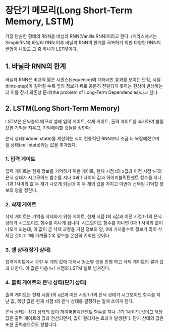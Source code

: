 # 장단기 메모리(Long Short-Term Memory, LSTM)

가장 단순한 형태의 RNN을 바닐라 RNN(Vanilla RNN)이라고 한다. (케라스에서는 SimpleRNN) 바닐라 RNN 이후 바닐라 RNN의 한계를 극복하기 위한 다양한 RNN의 변형이 나왔고 그 중 하나가 LSTM이다.

## 1. 바닐라 RNN의 한계

바닐라 RNN은 비교적 짧은 시퀀스(sequence)에 대해서만 효과를 보이는 단점, 시점(time-step)이 길어질 수록 앞의 정보가 뒤로 충분히 전달되지 못하는 현상이 발생하는데 이를 장기 의존성 문제(the problem of Long-Term Dependencies)라고 한다.

## 2. LSTM(Long Short-Term Memory)

LSTM은 은닉층의 메모리 셀에 입력 게이트, 삭제 게이트, 출력 게이트를 추가하여 불필요한 기억을 지우고, 기억해야할 것들을 정한다.

은닉 상태(hidden state)를 계산하는 식이 전통적인 RNN보다 조금 더 복잡해졌으며 셀 상태(cell state)라는 값을 추가했다.

### 1. 입력 게이트

입력 게이트는 현재 정보를 기억하기 위한 게이트, 현재 시점 t의 x값과 이전 시점 t-1의 은닉 상태가 시그모이드 함수를 지나 0과 1 사이의 값과 하이퍼볼릭탄젠트 함수를 지나 -1과 1사이의 값 두 개가 나오게 되는데 이 두 개의 값을 가지고 이번에 선택된 기억할 정보의 양을 정한다.

### 2. 삭제 게이트

삭제 게이트는 기억을 삭제하기 위한 게이트, 현재 시점 t의 x값과 이전 시점 t-1의 은닉 상태가 시그모이드 함수를 지나게 됩니다. 시그모이드 함수를 지나면 0과 1 사이의 값이 나오게 되는데, 이 값이 곧 삭제 과정을 거친 정보의 양, 0에 가까울수록 정보가 많이 삭제된 것이고 1에 가까울수록 정보를 온전히 기억한 것이다.

### 3. 셀 상태(장기 상태)

입력게이트에서 구한 두 개의 값에 대해서 원소별 곱을 진행 하고 삭제 게이트의 결과 값과 더한다. 이 값은 다음 t+1 시점의 LSTM 셀로 넘겨진다.

### 4. 출력 게이트와 은닉 상태(단기 상태)

출력 게이트는 현재 시점 t의 x값과 이전 시점 t-1의 은닉 상태가 시그모이드 함수를 지난 값, 해당 값은 현재 시점 t의 은닉 상태를 결정하는 일에 쓰이게 된다.

은닉 상태는 장기 상태의 값이 하이퍼볼릭탄젠트 함수를 지나 -1과 1사이의 값이고 해당 값은 출력 게이트의 값과 연산되면서, 값이 걸러지는 효과가 발생한다. 단기 상태의 값은 또한 출력층으로도 향합니다.
